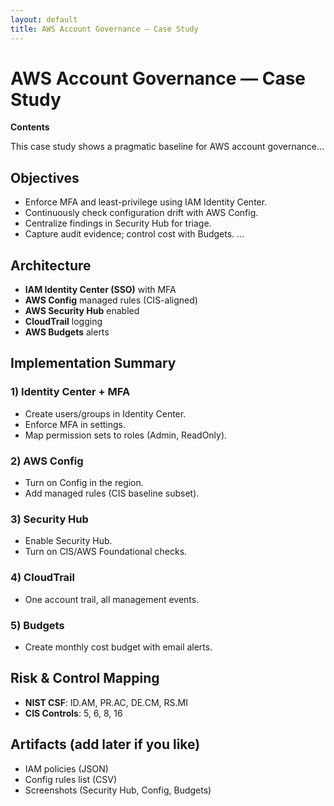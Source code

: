 ```yaml
---
layout: default
title: AWS Account Governance — Case Study
---
```


# AWS Account Governance — Case Study

**Contents**

This case study shows a pragmatic baseline for AWS account governance...

## Objectives
- Enforce MFA and least-privilege using IAM Identity Center.
- Continuously check configuration drift with AWS Config.
- Centralize findings in Security Hub for triage.
- Capture audit evidence; control cost with Budgets.
...

## Architecture
- **IAM Identity Center (SSO)** with MFA
- **AWS Config** managed rules (CIS-aligned)
- **AWS Security Hub** enabled
- **CloudTrail** logging
- **AWS Budgets** alerts

## Implementation Summary

### 1) Identity Center + MFA
- Create users/groups in Identity Center.
- Enforce MFA in settings.
- Map permission sets to roles (Admin, ReadOnly).

### 2) AWS Config
- Turn on Config in the region.
- Add managed rules (CIS baseline subset).

### 3) Security Hub
- Enable Security Hub.
- Turn on CIS/AWS Foundational checks.

### 4) CloudTrail
- One account trail, all management events.

### 5) Budgets
- Create monthly cost budget with email alerts.

## Risk & Control Mapping
- **NIST CSF**: ID.AM, PR.AC, DE.CM, RS.MI  
- **CIS Controls**: 5, 6, 8, 16

## Artifacts (add later if you like)
- IAM policies (JSON)  
- Config rules list (CSV)  
- Screenshots (Security Hub, Config, Budgets)
